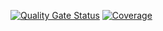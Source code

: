 [![Quality Gate Status](https://sonarcloud.io/api/project_badges/measure?project=Ruyman-Garcia-Martin-05_Practica-LAB&metric=alert_status)](https://sonarcloud.io/summary/new_code?id=Ruyman-Garcia-Martin-05_Practica-LAB)
[![Coverage](https://sonarcloud.io/api/project_badges/measure?project=Ruyman-Garcia-Martin-05_Practica-LAB&metric=coverage)](https://sonarcloud.io/summary/new_code?id=Ruyman-Garcia-Martin-05_Practica-LAB)
